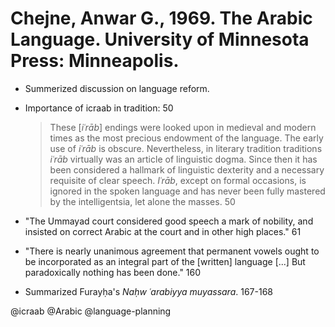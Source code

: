 # Chejne, Anwar G., 1969. The Arabic Language.  University of Minnesota Press: Minneapolis.

- Summerized discussion on language reform.

- Importance of icraab in tradition: 50

  > These [*iʿrāb*] endings were looked upon in medieval and modern times as the most precious endowment of the language. The early use of *iʿrāb* is obscure. Nevertheless, in literary tradition traditions *iʿrāb* virtually was an article of linguistic dogma. Since then it has been considered a hallmark of linguistic dexterity and a necessary requisite of clear speech. *Iʿrāb*, except on formal occasions, is ignored in the spoken language and has never been fully mastered by the intelligentsia, let alone the masses. 50

- "The Ummayad court considered good speech a mark of nobility, and insisted on correct Arabic at the court and in other high places." 61

- "There is nearly unanimous agreement that permanent vowels ought to be incorporated as an integral part of the [written] language [...] But paradoxically nothing has been done." 160

- Summarized Furayḥa's *Naḥw ʿarabiyya muyassara*. 167-168

@icraab
@Arabic
@language-planning
